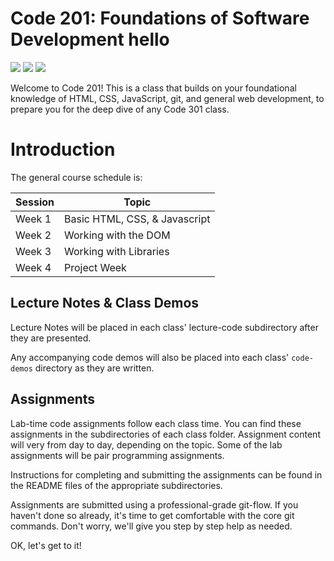 # Code 201: Foundations of Software Development hello

[![](https://img.shields.io/badge/YouTube-201d22-red.svg)](https://www.youtube.com/playlist?list=PLM1HIxGbu_izqTJbCEsWGF7-yd-uoDZRZ)
[![](https://img.shields.io/badge/canvas-201d22-blue.svg)](https://canvas.instructure.com/courses/1152889)
[![](https://img.shields.io/badge/slack-201d22-orange.svg)](https://codefellows.slack.com/messages/C504DFG3B/)


Welcome to Code 201! This is a class that builds on your foundational knowledge of HTML, CSS, JavaScript, git, and general web development, to prepare you for the deep dive of any Code 301 class.

# Introduction

The general course schedule is:

Session  | Topic
-----------|---------------
Week 1     | Basic HTML, CSS, & Javascript
Week 2     | Working with the DOM
Week 3     | Working with Libraries
Week 4     | Project Week

## Lecture Notes & Class Demos

Lecture Notes will be placed in each class' lecture-code subdirectory after they are presented.  

Any accompanying code demos will also be placed into each class' `code-demos` directory as they are written.

## Assignments

Lab-time code assignments follow each class time. You can find these assignments in the subdirectories of each class folder. Assignment content will very from day to day, depending on the topic. Some of the lab assignments will be pair programming assignments.

Instructions for completing and submitting the assignments can be found in the README files of the appropriate subdirectories.

Assignments are submitted using a professional-grade git-flow. If you haven't done so already, it's time to get comfortable with the core git commands. Don't worry, we'll give you step by step help as needed.

OK, let's get to it!
